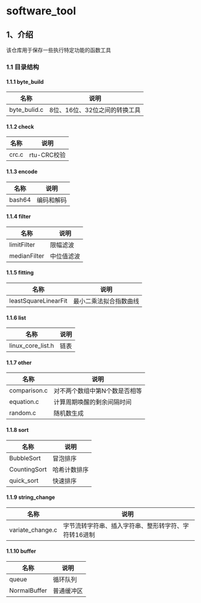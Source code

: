 # software_tool

## 1、介绍

该仓库用于保存一些执行特定功能的函数工具

### 1.1 目录结构

#### 1.1.1 byte_build
| 名称 | 说明 |
| ---- | ---- |
| byte_bulid.c  | 8位、16位、32位之间的转换工具 |
#### 1.1.2 check
| 名称 | 说明 |
| ---- | ---- |
| crc.c  | rtu-CRC校验 |
#### 1.1.3 encode
| 名称 | 说明 |
| ---- | ---- |
| bash64  | 编码和解码 |
#### 1.1.4 filter
| 名称 | 说明 |
| ---- | ---- |
| limitFilter  | 限幅滤波 |
| medianFilter  | 中位值滤波 |
#### 1.1.5 fitting
| 名称 | 说明 |
| ---- | ---- |
| leastSquareLinearFit  | 最小二乘法拟合指数曲线 |
#### 1.1.6 list
| 名称 | 说明 |
| ---- | ---- |
| linux_core_list.h  | 链表 |
#### 1.1.7 other
| 名称 | 说明 |
| ---- | ---- |
| comparison.c  | 对不两个数组中第N个数是否相等 |
|equation.c|计算周期唤醒的剩余间隔时间|
|random.c| 随机数生成|
#### 1.1.8 sort
| 名称 | 说明 |
| ---- | ---- |
| BubbleSort  | 冒泡排序|
|CountingSort|哈希计数排序|
|quick_sort| 快速排序|
#### 1.1.9 string_change
| 名称 | 说明 |
| ---- | ---- |
| variate_change.c  | 字节流转字符串、插入字符串、整形转字符、字符转16进制|
#### 1.1.10 buffer
| 名称 | 说明 |
| ---- | ---- |
| queue  | 循环队列|
|NormalBuffer|普通缓冲区|



